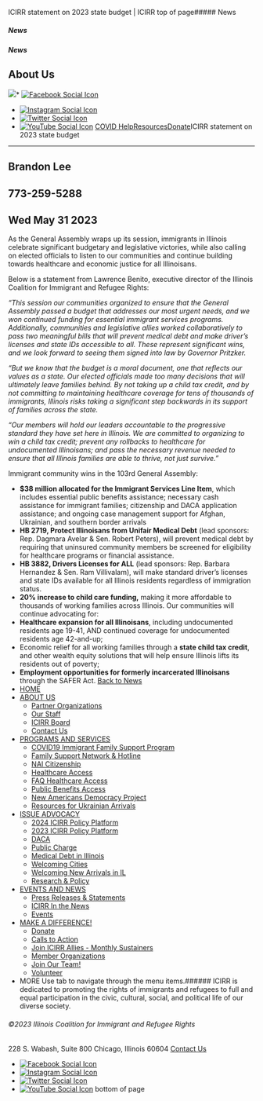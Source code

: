 
ICIRR statement on 2023 state budget | ICIRR
top of page##### News
##### News
##### News
About Us
--------
[![](https://static.wixstatic.com/media/aec63a_8815cbc55c30492bb7f74e734e7d1815~mv2.png/v1/crop/x_0,y_2,w_600,h_131/fill/w_460,h_96,al_c,q_85,usm_0.66_1.00_0.01,enc_auto/aec63a_8815cbc55c30492bb7f74e734e7d1815~mv2.png)](https://www.icirr.org)* [![Facebook Social Icon]()](http://www.facebook.com/ICIRR)
* [![Instagram Social Icon]()](https://www.instagram.com/ICIRR_IL/)
* [![Twitter Social Icon]()](https://twitter.com/icirr?lang=en)
* [![YouTube Social  Icon]()](https://www.youtube.com/user/icirr)
[COVID Help](https://www.icirr.org/covid-19-resource-guide)[Resources](https://www.icirr.org/resources)[Donate](https://illinoiscoalitionforimmigrantandrefugeerights-bloom.kindful.com/?campaign=1242232)ICIRR statement on 2023 state budget
------------------------------------
Brandon Lee
-----------
773-259-5288
------------
Wed May 31 2023
---------------
As the General Assembly wraps up its session, immigrants in Illinois celebrate significant budgetary and legislative victories, while also calling on elected officials to listen to our communities and continue building towards healthcare and economic justice for all Illinoisans.
  
Below is a statement from Lawrence Benito, executive director of the Illinois Coalition for Immigrant and Refugee Rights:
  
*“This session our communities organized to ensure that the General Assembly passed a budget that addresses our most urgent needs, and we won continued funding for essential immigrant services programs. Additionally, communities and legislative allies worked collaboratively to pass two meaningful bills that will prevent medical debt and make driver’s licenses and state IDs accessible to all. These represent significant wins, and we look forward to seeing them signed into law by Governor Pritzker.*
  
*“But we know that the budget is a moral document, one that reflects our values as a state. Our elected officials made too many decisions that will ultimately leave families behind. By not taking up a child tax credit, and by not committing to maintaining healthcare coverage for tens of thousands of immigrants, Illinois risks taking a significant step backwards in its support of families across the state.*
  
*“Our members will hold our leaders accountable to the progressive standard they have set here in Illinois. We are committed to organizing to win a child tax credit; prevent any rollbacks to healthcare for undocumented Illinoisans; and pass the necessary revenue needed to ensure that all Illinois families are able to thrive, not just survive.”*
  
Immigrant community wins in the 103rd General Assembly:
* **$38 million allocated for the Immigrant Services Line Item**, which includes essential public benefits assistance; necessary cash assistance for immigrant families; citizenship and DACA application assistance; and ongoing case management support for Afghan, Ukrainian, and southern border arrivals
* **HB 2719, Protect Illinoisans from Unifair Medical Debt** (lead sponsors: Rep. Dagmara Avelar & Sen. Robert Peters), will prevent medical debt by requiring that uninsured community members be screened for eligibility for healthcare programs or financial assistance.
* **HB 3882, Drivers Licenses for ALL** (lead sponsors: Rep. Barbara Hernandez & Sen. Ram Villivalam), will make standard driver’s licenses and state IDs available for all Illinois residents regardless of immigration status.
* **20% increase to child care funding,** making it more affordable to thousands of working families across Illinois.
Our communities will continue advocating for:
* **Healthcare expansion for all Illinoisans**, including undocumented residents age 19-41, AND continued coverage for undocumented residents age 42-and-up;
* Economic relief for all working families through a **state child tax credit**, and other wealth equity solutions that will help ensure Illinois lifts its residents out of poverty;
* **Employment opportunities for formerly incarcerated Illinoisans** through the SAFER Act.
[Back to News](https://www.icirr.org/press)
​
​
​
* [HOME](https://www.icirr.org)
* [ABOUT US](https://www.icirr.org/about)
	+ [Partner Organizations](https://www.icirr.org/partner-organizations)
	+ [Our Staff](https://www.icirr.org/our-staff)
	+ [ICIRR Board](https://www.icirr.org/icirr-board)
	+ [Contact Us](https://www.icirr.org/contact)
* [PROGRAMS AND SERVICES](https://www.icirr.org/programs-and-services)
	+ [COVID19 Immigrant Family Support Program](https://www.icirr.org/covidil)
	+ [Family Support Network & Hotline](https://www.icirr.org/fsn)
	+ [NAI Citizenship](https://www.icirr.org/nai)
	+ [Healthcare Access](https://www.icirr.org/healthcare-access)
	+ [FAQ Healthcare Access](https://www.icirr.org/healthcare-faq)
	+ [Public Benefits Access](https://www.icirr.org/public-benefits-access)
	+ [New Americans Democracy Project](https://www.icirr.org/new-americans-democracy-project)
	+ [Resources for Ukrainian Arrivals](https://www.icirr.org/ukrainian-arrivals)
* [ISSUE ADVOCACY](https://www.icirr.org/issue-advocacy)
	+ [2024 ICIRR Policy Platform](https://www.icirr.org/2024-platform)
	+ [2023 ICIRR Policy Platform](https://www.icirr.org/2023-platform)
	+ [DACA](https://www.icirr.org/daca)
	+ [Public Charge](https://www.icirr.org/publiccharge)
	+ [Medical Debt in Illinois](https://www.icirr.org/ilmedicaldebt)
	+ [Welcoming Cities](https://www.icirr.org/welcoming-cities)
	+ [Welcoming New Arrivals in IL](https://www.icirr.org/newarrivals)
	+ [Research & Policy](https://www.icirr.org/research-and-policy)
* [EVENTS AND NEWS](https://www.icirr.org/events-and-news-1)
	+ [Press Releases & Statements](https://www.icirr.org/press)
	+ [ICIRR In the News](https://www.icirr.org/news)
	+ [Events](https://www.icirr.org/event)
* [MAKE A DIFFERENCE!](https://www.icirr.org/make-a-difference)
	+ [Donate](https://illinoiscoalitionforimmigrantandrefugeerights-bloom.kindful.com/)
	+ [Calls to Action](https://www.icirr.org/calls-to-action)
	+ [Join ICIRR Allies - Monthly Sustainers](https://illinoiscoalitionforimmigrantandrefugeerights-bloom.kindful.com/?campaign=1258485)
	+ [Member Organizations](https://www.icirr.org/become-a-member-organization)
	+ [Join Our Team!](https://www.icirr.org/join-our-team)
	+ [Volunteer](https://www.icirr.org/volunteer)
* MORE
Use tab to navigate through the menu items.###### ICIRR is dedicated to promoting the rights of immigrants and refugees to full and equal participation in the civic, cultural, social, and political life of our diverse society.
###### ©2023 Illinois Coalition for Immigrant and Refugee Rights
228 S. Wabash, Suite 800
Chicago, Illinois 60604
[Contact Us](https://www.icirr.org/contact)
* [![Facebook Social Icon]()](http://www.facebook.com/ICIRR)
* [![Instagram Social Icon]()](https://www.instagram.com/ICIRR_IL/)
* [![Twitter Social Icon]()](https://twitter.com/icirr?lang=en)
* [![YouTube Social  Icon]()](https://www.youtube.com/user/icirr)
bottom of page
